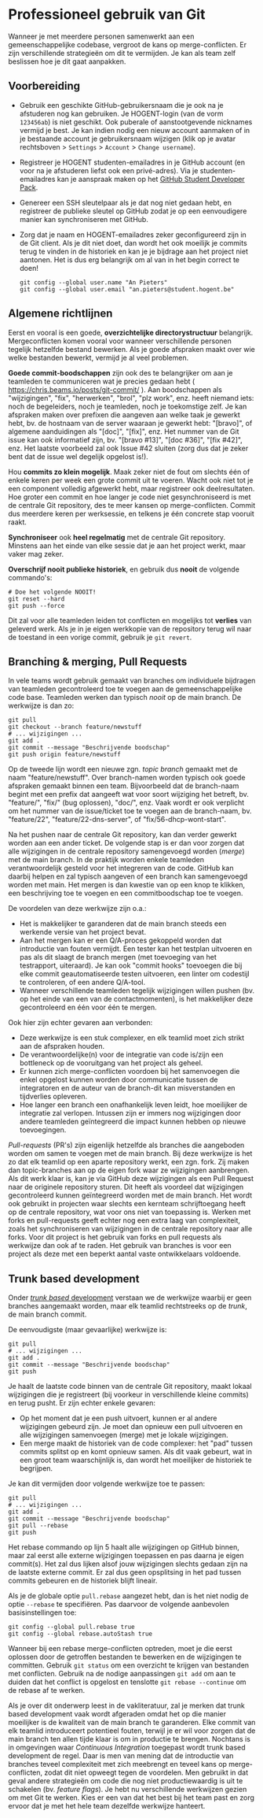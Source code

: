# Professioneel gebruik van Git

Wanneer je met meerdere personen samenwerkt aan een gemeenschappelijke codebase, vergroot de kans op merge-conflicten. Er zijn verschillende strategieën om dit te vermijden. Je kan als team zelf beslissen hoe je dit gaat aanpakken.

## Voorbereiding

- Gebruik een geschikte GitHub-gebruikersnaam die je ook na je afstuderen nog kan gebruiken. Je HOGENT-login (van de vorm `123456ab`) is niet geschikt. Ook puberale of aanstootgevende nicknames vermijd je best. Je kan indien nodig een nieuw account aanmaken of in je bestaande account je gebruikersnaam wijzigen (klik op je avatar rechtsboven > `Settings` > `Account` > `Change username`).
- Registreer je HOGENT studenten-emailadres in je GitHub account (en voor na je afstuderen liefst ook een privé-adres). Via je studenten-emailadres kan je aanspraak maken op het [GitHub Student Developer Pack](https://education.GitHub.com/pack).
- Genereer een SSH sleutelpaar als je dat nog niet gedaan hebt, en registreer de publieke sleutel op GitHub zodat je op een eenvoudigere manier kan synchroniseren met GitHub.
- Zorg dat je naam en HOGENT-emailadres zeker geconfigureerd zijn in de Git client. Als je dit niet doet, dan wordt het ook moeilijk je commits terug te vinden in de historiek en kan je je bijdrage aan het project niet aantonen. Het is dus erg belangrijk om al van in het begin correct te doen!

  ```console
  git config --global user.name "An Pieters"
  git config --global user.email "an.pieters@student.hogent.be"
  ```

## Algemene richtlijnen

Eerst en vooral is een goede, **overzichtelijke directorystructuur** belangrijk. Mergeconflicten komen vooral voor wanneer verschillende personen tegelijk hetzelfde bestand bewerken. Als je goede afspraken maakt over wie welke bestanden bewerkt, vermijd je al veel problemen.

**Goede commit-boodschappen** zijn ook des te belangrijker om aan je teamleden te communiceren wat je precies gedaan hebt ( https://chris.beams.io/posts/git-commit/ ). Aan boodschappen als "wijzigingen", "fix", "herwerken", "brol", "plz work", enz. heeft niemand iets: noch de begeleiders, noch je teamleden, noch je toekomstige zelf. Je kan afspraken maken over prefixen die aangeven aan welke taak je gewerkt hebt, bv. de hostnaam van de server waaraan je gewerkt hebt: "[bravo]", of algemene aanduidingen als "[doc]", "[fix]", enz. Het nummer van de Git issue kan ook informatief zijn, bv. "[bravo #13]", "[doc #36]", "[fix #42]", enz. Het laatste voorbeeld zal ook Issue #42 sluiten (zorg dus dat je zeker bent dat de issue wel degelijk opgelost is!).

Hou **commits zo klein mogelijk**. Maak zeker niet de fout om slechts één of enkele keren per week een grote commit uit te voeren. Wacht ook niet tot je een component volledig afgewerkt hebt, maar registreer ook deelresultaten. Hoe groter een commit en hoe langer je code niet gesynchroniseerd is met de centrale Git repository, des te meer kansen op merge-conflicten. Commit dus meerdere keren per werksessie, en telkens je één concrete stap vooruit raakt.

**Synchroniseer** ook **heel regelmatig** met de centrale Git repository. Minstens aan het einde van elke sessie dat je aan het project werkt, maar vaker mag zeker.

**Overschrijf nooit publieke historiek**, en gebruik dus **nooit** de volgende commando's:

```console
# Doe het volgende NOOIT!
git reset --hard
git push --force
```

Dit zal voor alle teamleden leiden tot conflicten en mogelijks tot **verlies** van geleverd werk. Als je in je eigen werkkopie van de repository terug wil naar de toestand in
een vorige commit, gebruik je `git revert`.

## Branching & merging, Pull Requests

In vele teams wordt gebruik gemaakt van branches om individuele bijdragen van teamleden gecontroleerd toe te voegen aan de gemeenschappelijke code base. Teamleden werken dan typisch _nooit_ op de main branch. De werkwijze is dan zo:

```console
git pull
git checkout --branch feature/newstuff
# ... wijzigingen ...
git add .
git commit --message "Beschrijvende boodschap"
git push origin feature/newstuff
```

Op de tweede lijn wordt een nieuwe zgn. _topic branch_ gemaakt met de naam "feature/newstuff". Over branch-namen worden typisch ook goede afspraken gemaakt binnen een team. Bijvoorbeeld dat de branch-naam begint met een prefix dat aangeeft wat voor soort wijziging het betreft, bv. "feature/", "fix/" (bug oplossen), "doc/", enz. Vaak wordt er ook verplicht om het nummer van de issue/ticket toe te voegen aan de branch-naam, bv. "feature/22", "feature/22-dns-server", of "fix/56-dhcp-wont-start".

Na het pushen naar de centrale Git repository, kan dan verder gewerkt worden aan een ander ticket. De volgende stap is er dan voor zorgen dat alle wijzigingen in de centrale repository samengevoegd worden (_merge_) met de main branch. In de praktijk worden enkele teamleden verantwoordelijk gesteld voor het integreren van de code. GitHub kan daarbij helpen en zal typisch aangeven of een branch kan samengevoegd worden met main. Het mergen is dan kwestie van op een knop te klikken, een beschrijving toe te voegen en een commitboodschap toe te voegen.

De voordelen van deze werkwijze zijn o.a.:

- Het is makkelijker te garanderen dat de main branch steeds een werkende versie van het project bevat.
- Aan het mergen kan er een Q/A-proces gekoppeld worden dat introductie van fouten vermijdt. Een tester kan het testplan uitvoeren en pas als dit slaagt de branch mergen (met toevoeging van het testrapport, uiteraard). Je kan ook "commit hooks" toevoegen die bij elke commit geautomatiseerde testen uitvoeren, een linter om codestijl te controleren, of een andere Q/A-tool.
- Wanneer verschillende teamleden tegelijk wijzigingen willen pushen (bv. op het einde van een van de contactmomenten), is het makkelijker deze gecontroleerd en één voor één te mergen.

Ook hier zijn echter gevaren aan verbonden:

- Deze werkwijze is een stuk complexer, en elk teamlid moet zich strikt aan de afspraken houden.
- De verantwoordelijke(n) voor de integratie van code is/zijn een bottleneck op de vooruitgang van het project als geheel.
- Er kunnen zich merge-conflicten voordoen bij het samenvoegen die enkel opgelost kunnen worden door communicatie tussen de integratoren en de auteur van de branch-dit kan misverstanden en tijdverlies opleveren.
- Hoe langer een branch een onafhankelijk leven leidt, hoe moeilijker de integratie zal verlopen. Intussen zijn er immers nog wijzigingen door andere teamleden geïntegreerd die impact kunnen hebben op nieuwe toevoegingen.

_Pull-requests_ (PR's) zijn eigenlijk hetzelfde als branches die aangeboden worden om samen te voegen met de main branch. Bij deze werkwijze is het zo dat elk teamlid op een aparte repository werkt, een zgn. fork. Zij maken dan topic-branches aan op de eigen fork waar ze wijzigingen aanbrengen. Als dit werk klaar is, kan je via GitHub deze wijzigingen als een Pull Request naar de originele repository sturen. Dit heeft als voordeel dat wijzigingen gecontroleerd kunnen geïntegreerd worden met de main branch. Het wordt ook gebruikt in projecten waar slechts een kernteam schrijftoegang heeft op de centrale repository, wat voor ons niet van toepassing is. Werken met forks en pull-requests geeft echter nog een extra laag van complexiteit, zoals het synchroniseren van wijzigingen in de centrale repository naar alle forks. Voor dit project is het gebruik van forks en pull requests als werkwijze dan ook af te raden. Het gebruik van branches is voor een project als deze met een beperkt aantal vaste ontwikkelaars voldoende.

## Trunk based development

Onder [_trunk based_ development](https://trunkbaseddevelopment.com/) verstaan we de werkwijze waarbij er geen branches aangemaakt worden, maar elk teamlid rechtstreeks op de _trunk_, de main branch commit.

De eenvoudigste (maar gevaarlijke) werkwijze is:

```console
git pull
# ... wijzigingen ...
git add .
git commit --message "Beschrijvende boodschap"
git push
```

Je haalt de laatste code binnen van de centrale Git repository, maakt lokaal wijzigingen die je registreert (bij voorkeur in verschillende kleine commits) en terug pusht. Er zijn echter enkele gevaren:

- Op het moment dat je een push uitvoert, kunnen er al andere wijzigingen gebeurd zijn. Je moet dan opnieuw een pull uitvoeren en alle wijzigingen samenvoegen (merge) met je lokale wijzigingen.
- Een merge maakt de historiek van de code complexer: het "pad" tussen commits splitst op en komt opnieuw samen. Als dit vaak gebeurt, wat in een groot team waarschijnlijk is, dan wordt het moeilijker de historiek te begrijpen.

Je kan dit vermijden door volgende werkwijze toe te passen:

```console
git pull
# ... wijzigingen ...
git add .
git commit --message "Beschrijvende boodschap"
git pull --rebase
git push
```

Het rebase commando op lijn 5 haalt alle wijzigingen op GitHub binnen, maar zal eerst alle externe wijzigingen toepassen en pas daarna je eigen commit(s). Het zal dus lijken alsof jouw wijzigingen slechts gedaan zijn na de laatste externe commit. Er zal dus geen opsplitsing in het pad tussen commits gebeuren en de historiek blijft lineair.

Als je de globale optie `pull.rebase` aangezet hebt, dan is het niet nodig de optie `--rebase` te specifiëren. Pas daarvoor de volgende aanbevolen basisinstellingen toe:

```console
git config --global pull.rebase true
git config --global rebase.autoStash true
```

Wanneer bij een rebase merge-conflicten optreden, moet je die eerst oplossen door de getroffen bestanden te bewerken en de wijzigingen te committen. Gebruik `git status` om een overzicht te krijgen van bestanden met conflicten. Gebruik na de nodige aanpassingen `git add` om aan te duiden dat het conflict is opgelost en tenslotte `git rebase --continue` om de rebase af te werken.

Als je over dit onderwerp leest in de vakliteratuur, zal je merken dat trunk based development vaak wordt afgeraden omdat het op die manier moeilijker is de kwaliteit van de main branch te garanderen. Elke commit van elk teamlid introduceert potentieel fouten, terwijl je er wil voor zorgen dat de main branch ten allen tijde klaar is om in productie te brengen. Nochtans is in omgevingen waar _Continuous Integration_ toegepast wordt trunk based development de regel. Daar is men van mening dat de introductie van branches teveel complexiteit met zich meebrengt en teveel kans op merge-conflicten, zodat dit niet opweegt tegen de voordelen. Men gebruikt in dat geval andere strategieën om code die nog niet productiewaardig is uit te schakelen (bv. _feature flags_).
Je hebt nu verschillende werkwijzen gezien om met Git te werken. Kies er een van dat het best bij het team past en zorg ervoor dat je met het hele team dezelfde werkwijze hanteert.
